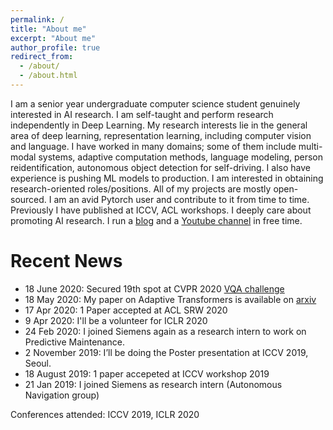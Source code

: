 ```yaml
---
permalink: /
title: "About me"
excerpt: "About me"
author_profile: true
redirect_from: 
  - /about/
  - /about.html
---
```


I am a senior year undergraduate computer science student genuinely interested in AI research. I am self-taught and perform research independently in Deep Learning. My research interests lie in the general area of deep learning, representation learning, including computer vision and language. I have worked in many domains; some of them include multi-modal systems, adaptive computation methods, language modeling, person reidentification, autonomous object detection for self-driving. I also have experience is pushing ML models to production. I am interested in obtaining research-oriented roles/positions. All of my projects are mostly open-sourced. I am an avid Pytorch user and contribute to it from time to time. Previously I have published at ICCV, ACL workshops.
I deeply care about promoting AI research. I run a [blog](https://prajjwal1.github.io/blog) and a [Youtube channel](https://youtube.com/c/aijournal) in free time. 

# Recent News
* 18 June 2020: Secured 19th spot at CVPR 2020 [VQA challenge](https://visualqa.org/roe) 
* 18 May 2020: My paper on Adaptive Transformers is available on [arxiv](https://arxiv.org/abs/2005.07486)
* 17 Apr 2020: 1 Paper accepted at ACL SRW 2020 
* 9 Apr 2020: I'll be a volunteer for ICLR 2020
* 24 Feb 2020: I joined Siemens again as a research intern to work on Predictive Maintenance.
* 2 November 2019: I’ll be doing the Poster presentation at ICCV 2019, Seoul.
* 18 August 2019: 1 paper accepeted at ICCV workshop 2019
* 21 Jan 2019: I joined Siemens as research intern (Autonomous Navigation group)






Conferences attended: ICCV 2019, ICLR 2020
